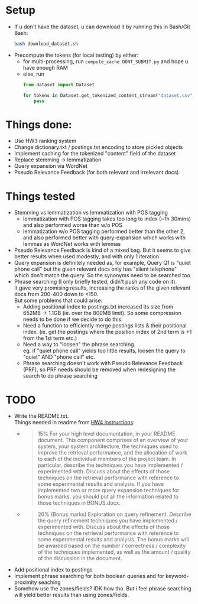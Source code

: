 # Setup
- If u don't have the dataset, u can download it by running this in Bash/Git Bash:
  ```bash
  bash download_dataset.sh
  ```
- Precompute the tokens (for local testing) by either:
    - for multi-processing, run `compute_cache.DONT_SUBMIT.py` and hope u have enough RAM
    - else, run
        ```py
        from dataset import Dataset

        for tokens in Dataset.get_tokenized_content_stream("dataset.csv", save_cache=True):
            pass
        ```


# Things done:
- Use HW3 ranking system
- Change dictionary.txt / postings.txt encoding to store pickled objects
- Implement caching for the tokenized "content" field of the dataset
- Replace stemming -> lemmatization
- Query expansion via WordNet
- Pseudo Relevance Feedback (for both relevant and irrelevant docs)


# Things tested
- Stemming vs lemmatization vs lemmatization with POS tagging
    - lemmatization with POS tagging takes too long to index (~1h 30mins) and also performed worse than w/o POS
    - lemmatization w/o POS tagging performed better than the other 2, and also performed better with query-expansion which works with lemmas as WordNet works with lemmas
- Pseudo Relevance Feedback is kind of a mixed bag. But it seems to give better results when used modestly, and with only 1 iteration`
- Query expansion is definitely needed as, for example, Query Q1 is "quiet phone call" but the given relevant docs only has "silent telephone" which don't match the query. So the synonyms need to be searched too
- Phrase searching (I only briefly tested, didn't push any code on it). \
  It gave very promising results, increasing the ranks of the given relevant docs from 200-400 down to <150. \
  But some problems that could arise:
  - Adding positional index to postings.txt increased its size from 652MB -> 1.1GB (ie. over the 800MB limit). So some compression needs to be done if we decide to do this.
  - Need a function to efficiently merge postings lists & their positional index. (ie. get the postings where the position index of 2nd term is +1 from the 1st term etc.)
  - Need a way to "loosen" the phrase searching. \
    eg. if "quiet phone call" yields too little results, loosen the query to "quiet" AND "phone call" etc.
  - Phrase searching doesn't work with Pseudo Relevance Feedback (PRF), so PRF needs should be removed when redesigning the search to do phrase searching


# TODO
- Write the README.txt. \
  Things needed in readme from [HW4 instructions](https://www.comp.nus.edu.sg/~cs3245/hw4-intelllex.html#:~:text=35%25%20Documentation.%20This,in%20the%20document.):
  - > 15% For your high level documentation, in your README document. This component comprises of an overview of your system, your system architecture, the techniques used to improve the retrieval performance, and the allocation of work to each of the individual members of the project team. In particular, describe the techniques you have implemented / experimented with. Discuss about the effects of those techniques on the retrieval performance with reference to some experimental results and analysis. If you have implemented two or more query expansion techniques for bonus marks, you should put all the information related to those techniques in BONUS.docx.
  - > 20% (Bonus marks) Exploration on query refinement. Describe the query refinement techniques you have implemented / experimented with. Discuss about the effects of those techniques on the retrieval performance with reference to some experimental results and analysis. The bonus marks will be awarded based on the number / correctness / complexity of the techniques implemented, as well as the amount / quality of the discussion in the document.
- Add positional index to postings
- Implement phrase searching for both boolean queries and for keyword-proximity seaching
- Somehow use the zones/fields? IDK how tho. But i feel phrase searching will yield better results than using zones/fields.